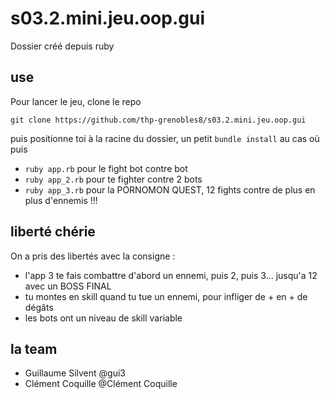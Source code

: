 # s03.2.mini.jeu.oop.gui
Dossier créé depuis ruby

## use
Pour lancer le jeu, clone le repo
```
git clone https://github.com/thp-grenobles8/s03.2.mini.jeu.oop.gui
```
puis positionne toi à la racine du dossier,
un petit `bundle install` au cas où
puis
- `ruby app.rb` pour le fight bot contre bot
- `ruby app_2.rb` pour te fighter contre 2 bots
- `ruby app_3.rb` pour la PORNOMON QUEST, 12 fights contre de plus en plus d'ennemis !!!

## liberté chérie
On a pris des libertés avec la consigne :
- l'app 3 te fais combattre d'abord un ennemi, puis 2, puis 3... jusqu'a 12 avec un BOSS FINAL
- tu montes en skill quand tu tue un ennemi, pour infliger de + en + de dégâts
- les bots ont un niveau de skill variable

## la team

- Guillaume Silvent @gui3
- Clément Coquille @Clément Coquille
